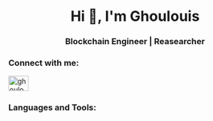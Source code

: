 
<h1 align="center">Hi 👋, I'm Ghoulouis</h1>
<h3 align="center">Blockchain Engineer | Reasearcher </h3>

<h3 align="left">Connect with me:</h3>
<p align="left">
<a href="https://codeforces.com/profile/ghoulouis" target="blank"><img align="center" src="https://raw.githubusercontent.com/rahuldkjain/github-profile-readme-generator/master/src/images/icons/Social/codeforces.svg" alt="ghoulouis" height="30" width="40" /></a>
</p>

<h3 align="left">Languages and Tools:</h3>
<!--
**Ghoulouis/Ghoulouis** is a ✨ _special_ ✨ repository because its `README.md` (this file) appears on your GitHub profile.

Here are some ideas to get you started:

- 🔭 I’m currently working on ...
- 🌱 I’m currently learning ...
- 👯 I’m looking to collaborate on ...
- 🤔 I’m looking for help with ...
- 💬 Ask me about ...
- 📫 How to reach me: ...
- 😄 Pronouns: ...
- ⚡ Fun fact: ...
-->
